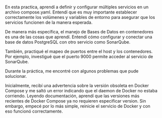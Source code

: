 En esta practica, aprendí a definir y configurar múltiples servicios en un archivo compose.yaml.
Entendí que es muy importante establecer correctamente los volúmenes y variables de entorno para asegurar que los servicios funcionen de la manera esperada.

De manera más específica, el manejo de Bases de Datos en contenedores es una de las cosas que aprendí. Entendí cómo configurar y conectar una base de datos PostgreSQL con otro servicio como SonarQube.

También, practiqué el mapeo de puertos entre el host y los contenedores. Por ejemplo, investigué que el puerto 9000 permite acceder al servicio de SonarQube.

Durante la práctica, me encontré con algunos problemas que pude solucionar.

Inicialmente, recibí una advertencia sobre la versión obsoleta en Docker Compose y me saltó un error indicando que el daemon de Docker no estaba corriendo. Leyendo documentación, aprendí que las versiones más recientes de Docker Compose ya no requieren especificar version. Sin embargo, empecé por lo más simple, reinicie el servicio de Docker y con eso funcionó correctamente.
